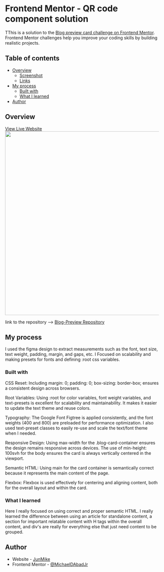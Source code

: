 # Frontend Mentor - QR code component solution

TThis is a solution to the [Blog preview card challenge on Frontend Mentor](https://www.frontendmentor.io/challenges/blog-preview-card-ckPaj01IcS). Frontend Mentor challenges help you improve your coding skills by building realistic projects. 

## Table of contents

- [Overview](#overview)
  - [Screenshot](#screenshot)
  - [Links](#links)
- [My process](#my-process)
  - [Built with](#built-with)
  - [What I learned](#what-i-learned)
- [Author](#author)



## Overview

<a href="https://junmike-blog-preview.netlify.app/" target="_blank">View Live Website</a>
</br>
<img src="https://raw.githubusercontent.com/MichaelDAbadJr/assets/refs/heads/main/blog-preview-cover.png" width="600">

link to the repository -->
<a href="https://github.com/MichaelDAbadJr/Blog-Preview-Card" target="_blank">Blog-Preview Repository</a>

## My process
I used the figma design to extract measurements such as the font, text size, text weight, padding, margin, and gaps, etc. I Focused on scalability and making presets for fonts and defining :root css variables.

### Built with
CSS Reset:
Including margin: 0; padding: 0; box-sizing: border-box; ensures a consistent design across browsers.

Root Variables:
Using :root for color variables, font weight variables, and text-presets is excellent for scalability and maintainability. It makes it easier to update the text theme and reuse colors.

Typography:
The Google Font Figtree is applied consistently, and the font weights (400 and 800) are preloaded for performance optimization. I also used text-preset classes to easily re-use and scale the text/font theme when I needed.

Responsive Design:
Using max-width for the .blog-card-container ensures the design remains responsive across devices.
The use of min-height: 100svh for the body ensures the card is always vertically centered in the viewport.

Semantic HTML:
Using main for the card container is semantically correct because it represents the main content of the page.

Flexbox:
Flexbox is used effectively for centering and aligning content, both for the overall layout and within the card.


### What I learned
Here I really focused on using correct and proper semantic HTML. I  really learned the difference between using an article for standalone content, a section for important relatable content with H tags within the overall content, and div's are really for everything else that just need content to be grouped.


## Author
- Website - [JunMike](https://junmike.dev)
- Frontend Mentor - [@MichaelDAbadJr](https://www.frontendmentor.io/profile/MichaelDAbadJr)